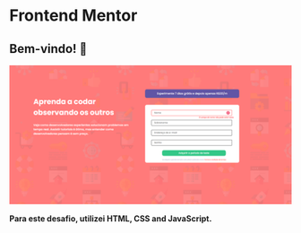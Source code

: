 # Frontend Mentor

## Bem-vindo! 👋

<img src="formulario.png">


**Para este desafio, utilizei HTML, CSS and JavaScript.**



